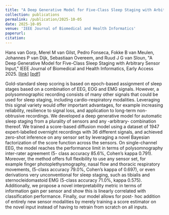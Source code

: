```yaml
---
title: "A Deep Generative Model for Five-Class Sleep Staging with Arbitrary Sensor Input"
collection: publications
permalink: /publication/2025-10-05
date: 2025-10-05
venue: 'IEEE Journal of Biomedical and Health Informatics'
paperurl: 
citation: 
---
```


Hans van Gorp, Merel M van Gilst, Pedro Fonseca, Fokke B van Meulen, Johannes P van Dijk, Sebastiaan Overeem, and Ruud J G van Sloun, "A Deep Generative Model for Five-Class Sleep Staging with Arbitrary Sensor Input," IEEE Journal of Biomedical and Health Informatics, Early Access 2025.
\[[link](https://doi.org/10.1109/JBHI.2025.3565034)\]
\[[pdf](http://hansvangorp.github.io/files/2025-10-05.pdf)\]

Gold-standard sleep scoring is based on epoch-based assignment of sleep stages based on a combination of EEG, EOG and EMG signals.  However, a polysomnographic recording  consists of many other signals that could  be used for sleep staging, including cardio-respiratory modalities. Leveraging this signal variety would offer important advantages, for example increasing reliability, resilience to signal loss, and application to long-term non-obtrusive recordings. We developed a deep generative model for automatic sleep staging from a plurality of sensors and any -arbitrary- combination thereof. We trained a score-based diffusion model using a dataset of 1947 expert-labelled overnight recordings with 36 different signals, and achieved zero-shot inference on any sensor set by leveraging a novel Bayesian factorization of the score function across the sensors. On single-channel EEG, the model reaches the performance limit in terms of polysomnography inter-rater agreement (5- class accuracy 85.6%, Cohen’s kappa 0.791). Moreover, the method offers full flexibility to use any sensor set, for example finger photoplethysmography, nasal flow and thoracic respiratory movements, (5-class accuracy 79.0%, Cohen’s kappa of 0.697), or even derivations very unconventional for sleep staging, such as tibialis and sternocleidomastoid EMG (5-class accuracy 71.0%, kappa 0.575). Additionally, we propose a novel interpretability metric in terms of information gain per sensor and show this is linearly correlated with classification performance. Finally, our model allows for post- hoc addition of entirely new sensor modalities by merely training a score estimator on the novel input instead of having to retrain from scratch on all inputs.  